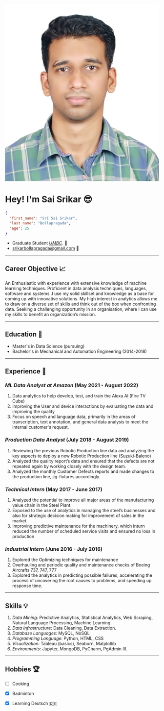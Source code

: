 ![srikar](srikar.jpg)
# **Hey! I'm Sai Srikar** 😎

```json
{
  "first_name": "Sri Sai Srikar",
  "last_name": "Bollapragada",
  "age": 25
}
```

- Graduate Student *[UMBC](https://umbc.edu/)*. :link:    
- <srikarbollapragada@gmail.com>  :link:
----------------------------------------------------------------------------------------------------------------------------------------------------------------------
## Career Objective :chart_with_upwards_trend:
An Enthusiastic with experience with extensive knowledge of machine learning techniques. Proficient in data analysis techniques, languages, software and systems .I use my solid skillset and
knowledge as a base for coming up with innovative solutions. My high interest in analytics allows me to draw on a diverse set of skills and think out of the box when confronting data.
Seeking a challenging opportunity in an organisation, where I can use my skills to benefit an organization’s mission.

----------------------------------------------------------------------------------------------------------------------------------------------------------------------
## Education :notebook_with_decorative_cover:
- Master's in Data Science (pursuing) 
- Bachelor's in Mechanical and Automation Engineering (2014-2018) 

----------------------------------------------------------------------------------------------------------------------------------------------------------------------
## Experience :office:

### *ML Data Analyst at Amazon* (May 2021 - August 2022)
1. Data analytics to help develop, test, and train the Alexa AI (Fire TV Cube)
2. Improving the User and device interactions by evaluating the data and improving the quality
3. Focus on speech and language data, primarily in the areas of transcription, text annotation,
and general data analysis to meet the internal customer's request.

### *Production Data Analyst* (July 2018 - August 2019)
1. Reviewing the previous Robotic Production line data and analyzing the key aspects to deploy
a new Robotic Production line (Suzuki-Baleno)
2. Analyzed the quality report’s data and ensured that the defects are not repeated again by
working closely with the design team.
3. Analyzed the monthly Customer Defects reports and made changes to the production line,
jig-fixtures accordingly.

### *Technical Intern* (May 2017 - June 2017)
1. Analyzed the potential to improve all major areas of the manufacturing value chain in the
Steel Plant.
2. Exposed to the use of analytics in managing the steel’s businesses and also for strategic
decision making for improvement of sales in the market.
3. Improving predictive maintenance for the machinery, which inturn reduced the number of
scheduled service visits and ensured no loss in production

### *Industrial Intern* (June 2016 - July 2016)
1. Explored the Optimizing techniques for maintenance
2. Overhauling and periodic quality and maintenance checks of Boeing Aircrafts 737, 747, 777
3. Explored the analytics in predicting possible failures, accelerating the process of uncovering
the root causes to problems, and speeding up response time.

----------------------------------------------------------------------------------------------------------------------------------------------------------------------
## Skills :bulb:
1. *Data Mining*: Predictive Analytics, Statistical Analytics, Web Scraping, Natural Language Processing, Machine Learning.
2. *Data Infrastructure*: Data Cleaning, Data Extraction.
3. *Database Languages*: MySQL, NoSQL
4. *Programming Language*: Python, HTML, CSS
5. *Visualization*: Tableau (basics), Seaborn, Matplotlib
6. *Environments*: Jupyter, MongoDB, PyCharm, PgAdmin III.

----------------------------------------------------------------------------------------------------------------------------------------------------------------------
## Hobbies :trophy:
- [ ] Cooking 
- [x] Badminton
- [x] Learning Deutsch :de:


